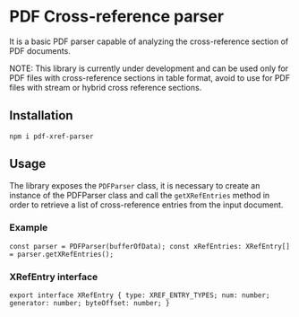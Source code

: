 # PDF Cross-reference parser

It is a basic PDF parser capable of analyzing the cross-reference section of PDF documents.

NOTE: This library is currently under development and can be used only for PDF files with 
cross-reference sections in table format, avoid to use for PDF files with stream or hybrid
cross reference sections.

## Installation

``npm i pdf-xref-parser``

## Usage

The library exposes the ``PDFParser`` class, it is necessary to create an instance of the PDFParser class and call the ``getXRefEntries`` method in order to retrieve a list of cross-reference entries from the input document.

### Example
``
const parser = PDFParser(bufferOfData);
const xRefEntries: XRefEntry[] = parser.getXRefEntries();
``

### XRefEntry interface
``
export interface XRefEntry {
  type: XREF_ENTRY_TYPES;
  num: number;
  generator: number;
  byteOffset: number;
}
``
